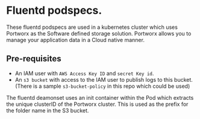 # Fluentd podspecs. 

These fluentd podspecs are used in a kubernetes cluster which uses Portworx as the Software defined storage solution. Portworx allows you to manage your application data in a Cloud native manner. 

## Pre-requisites
- An IAM user with `AWS Access Key ID` and `secret Key id`.
- An `s3 bucket` with access to the IAM user to publish logs to this bucket. (There is a sample `s3-bucket-policy` in this repo which could be used)

The fluentd deamonset uses an init container within the Pod which extracts the unique clusterID of the Portworx cluster. This is used as the prefix for the folder name in the S3 bucket. 